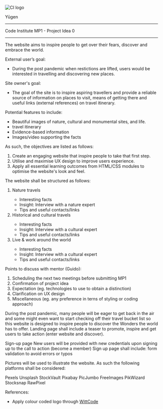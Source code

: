![CI logo](https://codeinstitute.s3.amazonaws.com/fullstack/ci_logo_small.png)

Yūgen
<hr>
Code Institute MP1 - Project Idea 0 
<hr>
The website aims to inspire people to get over their fears, discover and embrace the world. 

External user’s goal:
- During the post pandemic when restictions are lifted, users would be interested in travelling and discovering new places. 

Site owner's goal:
- The goal of the site is to inspire aspiring travellers and provide a reliable source of information on places to visit, means of getting there and useful links (external references) on travel itinerary. 

Potential features to include:
- Beautiful images of nature, cultural and monumental sites, and life. 
- travel itinerary
- Evidence-based information
- Images/video supporting the facts

As such, the objectives are listed as follows:
<ol>
  <li>Create an engaging website that inspire people to take that first step.</li>
  <li>Utilise and maximise UX design to improve users experience.</li>
  <li>Apply all essential learning outcomes from HTML/CSS modules to optimise the website's look and feel.</li>
</ol>

The website shall be structured as follows:
<ol>
  <li>Nature travels</li>
    <ul>
      <li>Interesting facts</li>
      <li>Insight: Interview with a nature expert</li>
      <li>Tips and useful contacts/links</li>
    </ul>
  <li>Historical and cultural travels</li>
    <ul>
      <li>Interesting facts</li>
      <li>Insight: Interview with a cultural expert</li>
      <li>Tips and useful contacts/links</li>
    </ul>
  <li>Live & work around the world</li>
     <ul>
      <li>Interesting facts</li>
      <li>Insight: Interview with a cultural expert</li>
      <li>Tips and useful contacts/links</li>
    </ul>
</ol>

Points to discuss with mentor (Guido):
<ol>
  <li>Scheduling the next two meetings before submitting MP1</li>
<!--     <ul>
      <li></li>
      <li></li>
      <li></li>
    </ul> -->
  <li>Confirmation of project idea</li>
<!--       <ul>
      <li></li>
      <li></li>
      <li></li>
    </ul> -->
  <li>Expectation (eg. technologies to use to obtain a distinction)</li>
<!--       <ul>
      <li></li>
      <li></li>
      <li></li>
    </ul> -->
  <li>Clarification on UX design</li>
<!--       <ul>
      <li></li>
      <li></li>
      <li></li>
    </ul> -->
  <li>Miscellaneous (eg. any preference in terns of styling or coding approach)</li>
<!--       <ul>
      <li></li>
      <li></li>
      <li></li>
    </ul> -->
</ol>


During the post pandemic, many people will be eager to get back in the air and some might even want to start checking off their travel bucket list so this website is designed to inspire people to discover the Wonders the world has to offer.
Landing page shall include a teaser to promote, inspire and get users to take action (enter website and discover).

Sign-up page
New users will be provided with new credentials upon signing up to the call to action (become a member)
Sign up page shall include: form validation to avoid errors or typos

Pictures will be used to illustrate the website. As such the following platforms shall be considered:

Pexels
Unsplash
StockVault
Pixabay
PicJumbo
FreeImages
PikWizard
Stocksnap
RawPixel

References:
- Apply colour coded logo through [WittCode](https://www.youtube.com/watch?v=5EJWYUwOe3E)